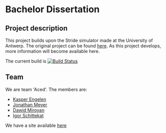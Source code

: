 # Bachelor Dissertation

## Project description
This project builds upon the Stride simulator made at the University of Antwerp. 
The original project can be found [here](https://github.com/broeckho/stride.git). As this project develops, more information will become available here.

The current build is
[![Build Status](https://travis-ci.com/kasperengelen/stride.svg?branch=dev)](https://travis-ci.com/kasperengelen/stride)

## Team
We are team 'Aced'. The members are:

* [Kasper Engelen](https://www.github.com/kasperengelen)
* [Jonathan Meyer](https://www.github.com/MeyerJon)
* [Dawid Miroyan](https://www.github.com/DawidMiroyan)
* [Igor Schittekat](https://www.github.com/IgorSchittekat)

We have a site available [here](https://kasperengelen.github.io/stride/)
